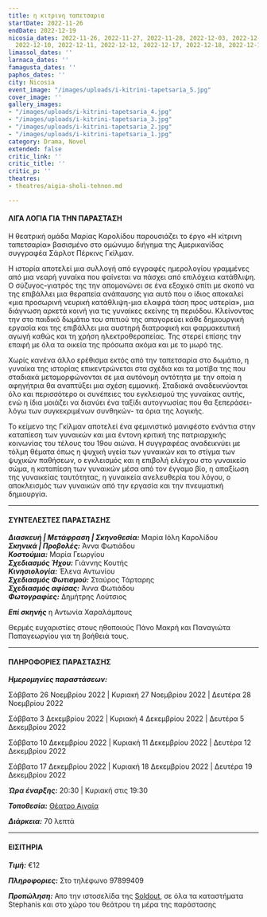 ```yaml
---
title: η κιτρινη ταπετσαρια
startDate: 2022-11-26
endDate: 2022-12-19
nicosia_dates: 2022-11-26, 2022-11-27, 2022-11-28, 2022-12-03, 2022-12-04, 2022-12-05,
  2022-12-10, 2022-12-11, 2022-12-12, 2022-12-17, 2022-12-18, 2022-12-19
limassol_dates: ''
larnaca_dates: ''
famagusta_dates: ''
paphos_dates: ''
city: Nicosia
event_image: "/images/uploads/i-kitrini-tapetsaria_5.jpg"
cover_image: ''
gallery_images:
- "/images/uploads/i-kitrini-tapetsaria_4.jpg"
- "/images/uploads/i-kitrini-tapetsaria_3.jpg"
- "/images/uploads/i-kitrini-tapetsaria_2.jpg"
- "/images/uploads/i-kitrini-tapetsaria_1.jpg"
category: Drama, Novel
extended: false
critic_link: ''
critic_title: ''
critic_p: ''
theatres:
- theatres/aigia-sholi-tehnon.md

---
```

#### ΛΙΓΑ ΛΟΓΙΑ ΓΙΑ ΤΗΝ ΠΑΡΑΣΤΑΣΗ

Η θεατρική ομάδα Μαρίας Καρολίδου παρουσιάζει το έργο «Η κίτρινη ταπετσαρία» βασισμένο στο ομώνυμο διήγημα της Αμερικανίδας συγγραφέα Σάρλοτ Πέρκινς Γκίλμαν.

Η ιστορία αποτελεί μια συλλογή από εγγραφές ημερολογίου γραμμένες από μια νεαρή γυναίκα που φαίνεται να πάσχει από επιλόχεια κατάθλιψη. Ο σύζυγος-γιατρός της την απομονώνει σε ένα εξοχικό σπίτι με σκοπό να της επιβάλλει μια θεραπεία ανάπαυσης για αυτό που ο ίδιος αποκαλεί «μια προσωρινή νευρική κατάθλιψη-μια ελαφρά τάση προς υστερία», μια διάγνωση αρκετά κοινή για τις γυναίκες εκείνης τη περιόδου.  Κλείνοντας την στο παιδικό δωμάτιο του σπιτιού της απαγορεύει κάθε δημιουργική εργασία και της επιβάλλει μια αυστηρή διατροφική και φαρμακευτική αγωγή καθώς και τη χρήση ηλεκτροθεραπείας. Της στερεί επίσης την επαφή με όλα τα οικεία της πρόσωπα ακόμα και με το μωρό της.

Χωρίς κανένα άλλο ερέθισμα εκτός από την ταπετσαρία στο δωμάτιο, η γυναίκα της ιστορίας επικεντρώνεται στα σχέδια και τα μοτίβα της που σταδιακά μεταμορφώνονται σε μια αυτόνομη οντότητα με την οποία η αφηγήτρια θα αναπτύξει μια σχέση εμμονική. Σταδιακά αναδεικνύονται όλο και περισσότερο οι συνέπειες του εγκλεισμού της γυναίκας αυτής, ενώ η ίδια μοιάζει να διανύει ένα ταξίδι αυτογνωσίας που θα ξεπεράσει- λόγω των συγκεκριμένων συνθηκών- τα όρια της λογικής.

Το κείμενο της Γκίλμαν αποτελεί ένα φεμινιστικό μανιφέστο ενάντια στην καταπίεση των γυναικών και μια έντονη κριτική της πατριαρχικής κοινωνίας του τέλους του 19ου αιώνα. Η συγγραφέας αναδεικνύει με τόλμη θέματα όπως η ψυχική υγεία των γυναικών και το στίγμα των ψυχικών παθήσεων, ο εγκλεισμός και η επιβολή ελέγχου στο γυναικείο σώμα, η καταπίεση των γυναικών μέσα από τον έγγαμο βίο, η απαξίωση της γυναικείας ταυτότητας, η γυναικεία ανελευθερία του λόγου, ο αποκλεισμός των γυναικών από την εργασία και την πνευματική δημιουργία.

***

#### ΣΥΝΤΕΛΕΣΤΕΣ ΠΑΡΑΣΤΑΣΗΣ

**_Διασκευή | Μετάφραση | Σκηνοθεσία:_** Μαρία Ιόλη Καρολίδου  
**_Σκηνικά | Προβολές:_** Άννα Φωτιάδου  
**_Κοστούμια:_** Μαρία Γεωργίου  
**_Σχεδιασμός Ήχου:_** Γιάννης Κουτής  
**_Κινησιολογία:_** Έλενα Αντωνίου  
**_Σχεδιασμός Φωτισμού:_** Σταύρος Τάρταρης  
**_Σχεδιασμός αφίσας:_** Άννα Φωτιάδου  
**_Φωτογραφίες:_** Δημήτρης Λούτσιος

**_Επί σκηνής_** η Αντωνία Χαραλάμπους

Θερμές ευχαριστίες στους ηθοποιούς Πάνο Μακρή και Παναγιώτα Παπαγεωργίου για τη βοήθειά τους.

***

#### ΠΛΗΡΟΦΟΡΙΕΣ ΠΑΡΑΣΤΑΣΗΣ

**_Ημερομηνίες παραστάσεων:_**

Σάββατο 26 Νοεμβρίου 2022 | Κυριακή 27 Νοεμβρίου 2022 | Δευτέρα 28 Νοεμβρίου 2022

Σάββατο 3 Δεκεμβρίου 2022 | Κυριακή 4 Δεκεμβρίου 2022 | Δευτέρα 5 Δεκεμβρίου 2022

Σάββατο 10 Δεκεμβρίου 2022 | Κυριακή 11 Δεκεμβρίου 2022 | Δευτέρα 12 Δεκεμβρίου 2022

Σάββατο 17 Δεκεμβρίου 2022 | Κυριακή 18 Δεκεμβρίου 2022 | Δευτέρα 19 Δεκεμβρίου 2022

**_Ώρα έναρξης:_** 20:30 | Κυριακή στις 19:30

**_Τοποθεσία:_** [Θέατρο Αιγαία](?#map)

**_Διάρκεια:_** 70 λεπτά

***

#### ΕΙΣΙΤΗΡΙΑ

**_Τιμή:_** €12

**_Πληροφοριες:_** Στο τηλέφωνο 97899409

**_Προπώληση:_** Απο την ιστοσελίδα της [Soldout](https://www.soldoutticketbox.com/the-yellow-wallpaper-2022/?lang=el), σε όλα τα καταστήματα Stephanis και στο χώρο του θεάτρου τη μέρα της παράστασης